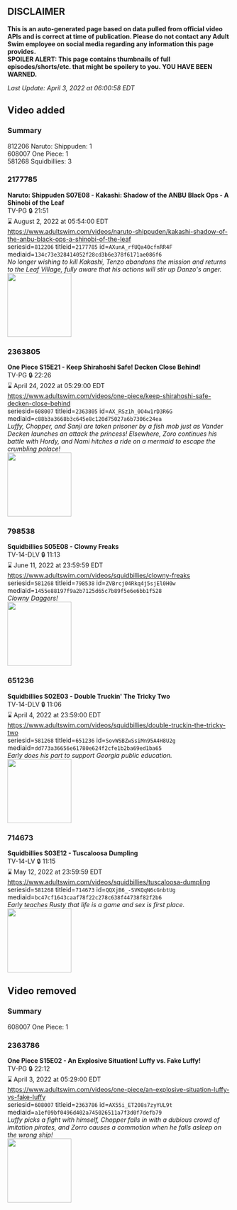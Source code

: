 ## DISCLAIMER
**This is an auto-generated page based on data pulled from official video APIs and is correct at time of publication. Please do not contact any Adult Swim employee on social media regarding any information this page provides.**  
**SPOILER ALERT: This page contains thumbnails of full episodes/shorts/etc. that might be spoilery to you. YOU HAVE BEEN WARNED.**  

_Last Update: April 3, 2022 at 06:00:58 EDT_
## Video added
### Summary
812206 Naruto: Shippuden: 1  
608007 One Piece: 1  
581268 Squidbillies: 3  
### 2177785
**Naruto: Shippuden S07E08 - Kakashi: Shadow of the ANBU Black Ops - A Shinobi of the Leaf**  
TV-PG 🔒 21:51  
⌛ August 2, 2022 at 05:54:00 EDT  
https://www.adultswim.com/videos/naruto-shippuden/kakashi-shadow-of-the-anbu-black-ops-a-shinobi-of-the-leaf  
seriesid=`812206` titleid=`2177785` id=`AXunA_rfUQa40cfnRR4F` mediaid=`134c73e328414052f28cd3b6e378f6171ae086f6`  
_No longer wishing to kill Kakashi, Tenzo abandons the mission and returns to the Leaf Village, fully aware that his actions will stir up Danzo's anger._  
<a href="https://media.cdn.adultswim.com/uploads/20210902/thumbnails/2_219215996-NarutoShippuden_356_KakashiShadowOfTheANBUBlackOpsAShinobiOfTheLeaf.png"><img src="https://media.cdn.adultswim.com/uploads/20210902/thumbnails/2_219215996-NarutoShippuden_356_KakashiShadowOfTheANBUBlackOpsAShinobiOfTheLeaf.png" height="144px" /></a>
### 2363805
**One Piece S15E21 - Keep Shirahoshi Safe! Decken Close Behind!**  
TV-PG 🔒 22:26  
⌛ April 24, 2022 at 05:29:00 EDT  
https://www.adultswim.com/videos/one-piece/keep-shirahoshi-safe-decken-close-behind  
seriesid=`608007` titleid=`2363805` id=`AX_RSz1h_0O4w1rD3R6G` mediaid=`c88b3a3668b3c645e8c120d75027a6b7306c24ea`  
_Luffy, Chopper, and Sanji are taken prisoner by a fish mob just as Vander Decken launches an attack the princess! Elsewhere, Zoro continues his battle with Hordy, and Nami hitches a ride on a mermaid to escape the crumbling palace!_  
<a href="https://media.cdn.adultswim.com/uploads/20220330/thumbnails/2_22330137180-OnePiece_537_KeepShirahoshiSafeDeckenCloseBehind.png"><img src="https://media.cdn.adultswim.com/uploads/20220330/thumbnails/2_22330137180-OnePiece_537_KeepShirahoshiSafeDeckenCloseBehind.png" height="144px" /></a>
### 798538
**Squidbillies S05E08 - Clowny Freaks**  
TV-14-DLV 🔒 11:13  
⌛ June 11, 2022 at 23:59:59 EDT  
https://www.adultswim.com/videos/squidbillies/clowny-freaks  
seriesid=`581268` titleid=`798538` id=`ZVBrcj04Rkq4j5sjEl0H0w` mediaid=`1455e88197f9a2b7125d65c7b89f5e6e6bb1f528`  
_Clowny Daggers!_  
<a href="https://media.cdn.adultswim.com/uploads/20200413/thumbnails/2_20413132099-squidbillies_060_dst_cid-U0J2.jpg"><img src="https://media.cdn.adultswim.com/uploads/20200413/thumbnails/2_20413132099-squidbillies_060_dst_cid-U0J2.jpg" height="144px" /></a>
### 651236
**Squidbillies S02E03 - Double Truckin' The Tricky Two**  
TV-14-DLV 🔒 11:06  
⌛ April 4, 2022 at 23:59:00 EDT  
https://www.adultswim.com/videos/squidbillies/double-truckin-the-tricky-two  
seriesid=`581268` titleid=`651236` id=`SovWSBZwSsiMn95A4H8U2g` mediaid=`dd773a36656e61780e624f2cfe1b2ba69ed1ba65`  
_Early does his part to support Georgia public education._  
<a href="https://media.cdn.adultswim.com/uploads/20200413/thumbnails/2_204131113578-squidbillies_009.jpg"><img src="https://media.cdn.adultswim.com/uploads/20200413/thumbnails/2_204131113578-squidbillies_009.jpg" height="144px" /></a>
### 714673
**Squidbillies S03E12 - Tuscaloosa Dumpling**  
TV-14-LV 🔒 11:15  
⌛ May 12, 2022 at 23:59:59 EDT  
https://www.adultswim.com/videos/squidbillies/tuscaloosa-dumpling  
seriesid=`581268` titleid=`714673` id=`QQXjB6_-SVKQqN6cGnbtUg` mediaid=`bc47cf1643caaf78f22c278c638f44738f82f2b6`  
_Early teaches Rusty that life is a game and sex is first place._  
<a href="https://media.cdn.adultswim.com/uploads/20200413/thumbnails/2_20413113511-squidbillies_032_bim.jpg"><img src="https://media.cdn.adultswim.com/uploads/20200413/thumbnails/2_20413113511-squidbillies_032_bim.jpg" height="144px" /></a>
## Video removed
### Summary
608007 One Piece: 1  
### 2363786
**One Piece S15E02 - An Explosive Situation! Luffy vs. Fake Luffy!**  
TV-PG 🔒 22:12  
⌛ April 3, 2022 at 05:29:00 EDT  
https://www.adultswim.com/videos/one-piece/an-explosive-situation-luffy-vs-fake-luffy  
seriesid=`608007` titleid=`2363786` id=`AX55i_ET208s7zyYUL9t` mediaid=`a1ef09bf0496d402a745026511a7f3d0f7defb79`  
_Luffy picks a fight with himself, Chopper falls in with a dubious crowd of imitation pirates, and Zorro causes a commotion when he falls asleep on the wrong ship!_  
<a href="https://media.cdn.adultswim.com/uploads/20220120/thumbnails/2_221201711482-OnePiece_518_AnExplosiveSituationLuffyVSFakeLuffy.png"><img src="https://media.cdn.adultswim.com/uploads/20220120/thumbnails/2_221201711482-OnePiece_518_AnExplosiveSituationLuffyVSFakeLuffy.png" height="144px" /></a>
